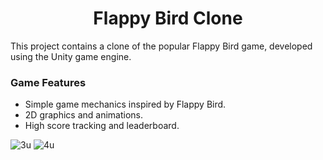 <p align="center">
   

  <h1 align="center">Flappy Bird Clone</h1>
    
 
</p>

This project contains a clone of the popular Flappy Bird game, developed using the Unity game engine.

### Game Features

- Simple game mechanics inspired by Flappy Bird.
- 2D graphics and animations.
- High score tracking and leaderboard.

![3u](https://github.com/aakcay5656/flappyBird/assets/92251685/647a396a-133a-4a82-9527-f11b62d697c5)
![4u](https://github.com/aakcay5656/flappyBird/assets/92251685/23e0dc86-6176-476b-9391-2c6966e32943)

